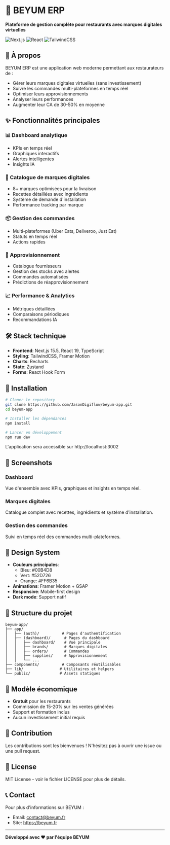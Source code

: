 # 🚀 BEYUM ERP

**Plateforme de gestion complète pour restaurants avec marques digitales virtuelles**

![Next.js](https://img.shields.io/badge/Next.js-15.5-black?style=flat-square&logo=next.js)
![React](https://img.shields.io/badge/React-19-blue?style=flat-square&logo=react)
![TailwindCSS](https://img.shields.io/badge/TailwindCSS-3.4-38B2AC?style=flat-square&logo=tailwind-css)

## 🎯 À propos

BEYUM ERP est une application web moderne permettant aux restaurateurs de :
- Gérer leurs marques digitales virtuelles (sans investissement)
- Suivre les commandes multi-plateformes en temps réel
- Optimiser leurs approvisionnements
- Analyser leurs performances
- Augmenter leur CA de 30-50% en moyenne

## ✨ Fonctionnalités principales

### 📊 Dashboard analytique
- KPIs en temps réel
- Graphiques interactifs
- Alertes intelligentes
- Insights IA

### 🏪 Catalogue de marques digitales
- 8+ marques optimisées pour la livraison
- Recettes détaillées avec ingrédients
- Système de demande d'installation
- Performance tracking par marque

### 📦 Gestion des commandes
- Multi-plateformes (Uber Eats, Deliveroo, Just Eat)
- Statuts en temps réel
- Actions rapides

### 🚚 Approvisionnement
- Catalogue fournisseurs
- Gestion des stocks avec alertes
- Commandes automatisées
- Prédictions de réapprovisionnement

### 📈 Performance & Analytics
- Métriques détaillées
- Comparaisons périodiques
- Recommandations IA

## 🛠️ Stack technique

- **Frontend**: Next.js 15.5, React 19, TypeScript
- **Styling**: TailwindCSS, Framer Motion
- **Charts**: Recharts
- **State**: Zustand
- **Forms**: React Hook Form

## 🚀 Installation

```bash
# Cloner le repository
git clone https://github.com/JasonDigiflow/beyum-app.git
cd beyum-app

# Installer les dépendances
npm install

# Lancer en développement
npm run dev
```

L'application sera accessible sur http://localhost:3002

## 📱 Screenshots

### Dashboard
Vue d'ensemble avec KPIs, graphiques et insights en temps réel.

### Marques digitales
Catalogue complet avec recettes, ingrédients et système d'installation.

### Gestion des commandes
Suivi en temps réel des commandes multi-plateformes.

## 🎨 Design System

- **Couleurs principales**:
  - Bleu: #00B4D8
  - Vert: #52D726
  - Orange: #FF6B35
- **Animations**: Framer Motion + GSAP
- **Responsive**: Mobile-first design
- **Dark mode**: Support natif

## 📄 Structure du projet

```
beyum-app/
├── app/
│   ├── (auth)/          # Pages d'authentification
│   ├── (dashboard)/      # Pages du dashboard
│   │   ├── dashboard/    # Vue principale
│   │   ├── brands/       # Marques digitales
│   │   ├── orders/       # Commandes
│   │   ├── supplies/     # Approvisionnement
│   │   └── ...
├── components/          # Composants réutilisables
├── lib/                # Utilitaires et helpers
└── public/             # Assets statiques
```

## 💼 Modèle économique

- **Gratuit** pour les restaurants
- Commission de 15-20% sur les ventes générées
- Support et formation inclus
- Aucun investissement initial requis

## 🤝 Contribution

Les contributions sont les bienvenues ! N'hésitez pas à ouvrir une issue ou une pull request.

## 📝 License

MIT License - voir le fichier LICENSE pour plus de détails.

## 📞 Contact

Pour plus d'informations sur BEYUM :
- Email: contact@beyum.fr
- Site: https://beyum.fr

---

**Développé avec ❤️ par l'équipe BEYUM**
